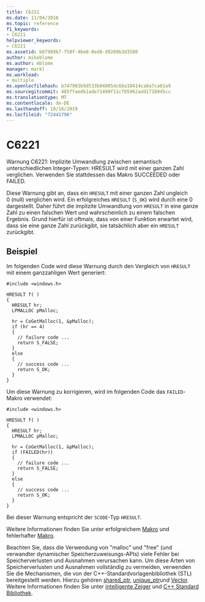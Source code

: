 ```yaml
---
title: C6221
ms.date: 11/04/2016
ms.topic: reference
f1_keywords:
- C6221
helpviewer_keywords:
- C6221
ms.assetid: b07989b7-f50f-46e0-8ed8-d9269b3d3580
author: mikeblome
ms.author: mblome
manager: markl
ms.workload:
- multiple
ms.openlocfilehash: b747903b9d533b04005dc6ba10414ca8a7ca61a9
ms.sourcegitcommit: 485ffaedb1ade71490f11cf05962add1718945cc
ms.translationtype: MT
ms.contentlocale: de-DE
ms.lasthandoff: 10/16/2019
ms.locfileid: "72441796"
---
```

# <a name="c6221"></a>C6221
Warnung C6221: Implizite Umwandlung zwischen semantisch unterschiedlichen Integer-Typen: HRESULT wird mit einer ganzen Zahl verglichen. Verwenden Sie stattdessen das Makro SUCCEEDED oder FAILED.

 Diese Warnung gibt an, dass ein `HRESULT` mit einer ganzen Zahl ungleich 0 (null) verglichen wird. Ein erfolgreiches `HRESULT` (`S_OK`) wird durch eine 0 dargestellt. Daher führt die implizite Umwandlung von `HRESULT` in eine ganze Zahl zu einen falschen Wert und wahrscheinlich zu einem falschen Ergebnis. Grund hierfür ist oftmals, dass von einer Funktion erwartet wird, dass sie eine ganze Zahl zurückgibt, sie tatsächlich aber ein `HRESULT` zurückgibt.

## <a name="example"></a>Beispiel
 Im folgenden Code wird diese Warnung durch den Vergleich von `HRESULT` mit einem ganzzahligen Wert generiert:

```
#include <windows.h>

HRESULT f( )
{
  HRESULT hr;
  LPMALLOC pMalloc;

  hr = CoGetMalloc(1, &pMalloc);
  if (hr == 4)
  {
    // failure code ...
    return S_FALSE;
  }
  else
  {
    // success code ...
    return S_OK;
  }
}
```

 Um diese Warnung zu korrigieren, wird im folgenden Code das `FAILED`-Makro verwendet:

```
#include <windows.h>

HRESULT f( )
{
  HRESULT hr;
  LPMALLOC pMalloc;

  hr = CoGetMalloc(1, &pMalloc);
  if (FAILED(hr))
  {
    // failure code ...
    return S_FALSE;
  }
  else
  {
    // success code ...
    return S_OK;
  }
}
```

 Bei dieser Warnung entspricht der `SCODE`-Typ `HRESULT`.

 Weitere Informationen finden Sie unter erfolgreichem [Makro](http://go.microsoft.com/fwlink/?LinkId=92738) und fehlerhafter [Makro](http://go.microsoft.com/fwlink/?LinkId=180875).

 Beachten Sie, dass die Verwendung von "malloc" und "free" (und verwandter dynamischer Speicherzuweisungs-APIs) viele Fehler bei Speicherverlusten und Ausnahmen verursachen kann. Um diese Arten von Speicherverlusten und Ausnahmen vollständig zu vermeiden, verwenden Sie die Mechanismen, die von der C++-Standardvorlagenbibliothek (STL) bereitgestellt werden. Hierzu gehören [shared_ptr](/cpp/standard-library/shared-ptr-class), [unique_ptr](/cpp/standard-library/unique-ptr-class)und [Vector](/cpp/standard-library/vector). Weitere Informationen finden Sie unter [intelligente Zeiger](/cpp/cpp/smart-pointers-modern-cpp) und [ C++ Standard Bibliothek](/cpp/standard-library/cpp-standard-library-reference).
